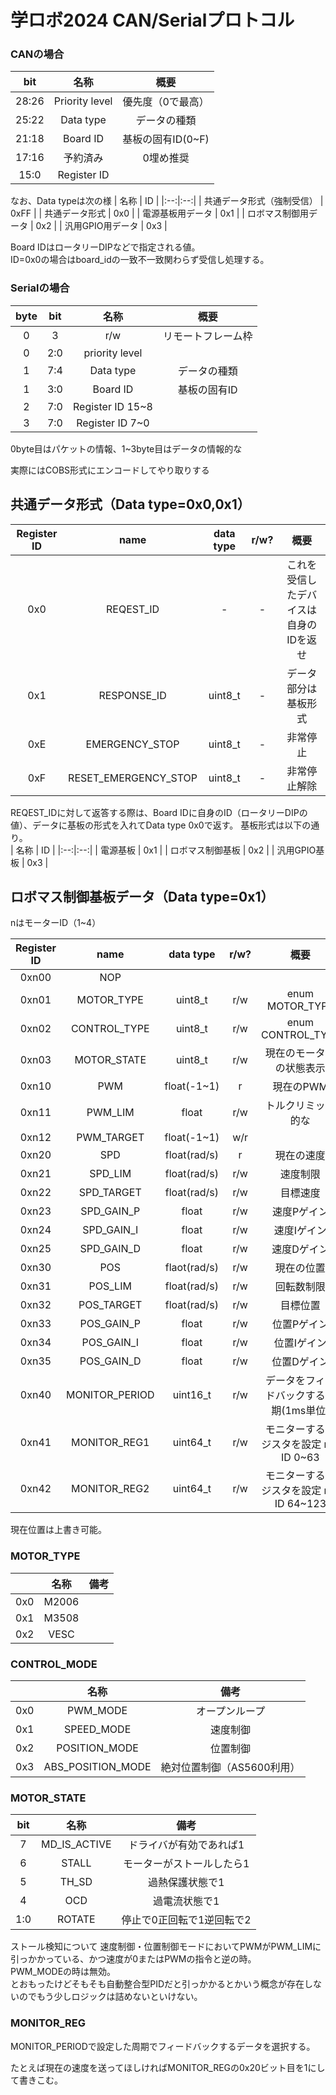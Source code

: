 # 学ロボ2024 CAN/Serialプロトコル  

### CANの場合  

| bit | 名称 | 概要 |
|:--:|:--:|:--:|
|28:26|Priority level|優先度（0で最高）|
|25:22|Data type|データの種類|
|21:18|Board ID|基板の固有ID(0~F)|
|17:16|予約済み|0埋め推奨|
|15:0|Register ID||

なお、Data typeは次の様
| 名称 | ID |
|:--:|:--:|
| 共通データ形式（強制受信） | 0xFF |
| 共通データ形式 | 0x0 |
| 電源基板用データ | 0x1 |
| ロボマス制御用データ | 0x2 |
| 汎用GPIO用データ | 0x3 |

Board IDはロータリーDIPなどで指定される値。  
ID=0x0の場合はboard_idの一致不一致関わらず受信し処理する。

### Serialの場合  

|byte| bit | 名称 | 概要 |
|:--:|:--:|:--:|:--:|
|0|3|r/w|リモートフレーム枠|
|0|2:0|priority level||
|1|7:4|Data type|データの種類|
|1|3:0|Board ID|基板の固有ID|
|2|7:0|Register ID 15~8||
|3|7:0|Register ID 7~0||

0byte目はパケットの情報、1~3byte目はデータの情報的な

実際にはCOBS形式にエンコードしてやり取りする

## 共通データ形式（Data type=0x0,0x1）  

|Register ID |name|data type|r/w?|概要|
|:--:|:--:|:--:|:--:|:--:|
|0x0|REQEST_ID|-|-|これを受信したデバイスは自身のIDを返せ|
|0x1|RESPONSE_ID|uint8_t|-|データ部分は基板形式|
|0xE|EMERGENCY_STOP|uint8_t|-|非常停止|
|0xF|RESET_EMERGENCY_STOP|uint8_t|-|非常停止解除|

REQEST_IDに対して返答する際は、Board IDに自身のID（ロータリーDIPの値）、データに基板の形式を入れてData type 0x0で返す。
基板形式は以下の通り。  
| 名称 | ID |
|:--:|:--:|
| 電源基板 | 0x1 |
| ロボマス制御基板 | 0x2 |
| 汎用GPIO基板 | 0x3 |

## ロボマス制御基板データ（Data type=0x1）  

nはモーターID（1~4）  

|Register ID |name|data type|r/w?|概要|
|:--:|:--:|:--:|:--:|:--:|
|0xn00|NOP|||
|0xn01|MOTOR_TYPE|uint8_t|r/w|enum MOTOR_TYPE|
|0xn02|CONTROL_TYPE|uint8_t|r/w|enum CONTROL_TYPE|
|0xn03|MOTOR_STATE|uint8_t|r/w|現在のモーターの状態表示|
|0xn10|PWM|float(-1~1)|r|現在のPWM|
|0xn11|PWM_LIM|float|r/w|トルクリミッタ的な|
|0xn12|PWM_TARGET|float(-1~1)|w/r|
|0xn20|SPD|float(rad/s)|r|現在の速度|
|0xn21|SPD_LIM|float(rad/s)|r/w|速度制限|
|0xn22|SPD_TARGET|float(rad/s)|r/w|目標速度|
|0xn23|SPD_GAIN_P|float|r/w|速度Pゲイン|
|0xn24|SPD_GAIN_I|float|r/w|速度Iゲイン|
|0xn25|SPD_GAIN_D|float|r/w|速度Dゲイン|
|0xn30|POS|flaot(rad/s)|r/w|現在の位置|
|0xn31|POS_LIM|float(rad/s)|r/w|回転数制限|
|0xn32|POS_TARGET|float(rad/s)|r/w|目標位置|
|0xn33|POS_GAIN_P|float|r/w|位置Pゲイン|
|0xn34|POS_GAIN_I|float|r/w|位置Iゲイン|
|0xn35|POS_GAIN_D|float|r/w|位置Dゲイン|
|0xn40|MONITOR_PERIOD|uint16_t|r/w|データをフィードバックする周期(1ms単位)|
|0xn41|MONITOR_REG1|uint64_t|r/w|モニターするレジスタを設定 reg ID 0~63|
|0xn42|MONITOR_REG2|uint64_t|r/w|モニターするレジスタを設定 reg ID 64~123|

現在位置は上書き可能。  

### MOTOR_TYPE

||名称|備考|
|:--:|:--:|:--:|
|0x0|M2006||
|0x1|M3508||
|0x2|VESC||

### CONTROL_MODE

||名称|備考|
|:--:|:--:|:--:|
|0x0|PWM_MODE|オープンループ|
|0x1|SPEED_MODE|速度制御|
|0x2|POSITION_MODE|位置制御|
|0x3|ABS_POSITION_MODE|絶対位置制御（AS5600利用）|

### MOTOR_STATE

|bit|名称|備考|
|:--:|:--:|:--:|
|7|MD_IS_ACTIVE|ドライバが有効であれば1|
|6|STALL|モーターがストールしたら1|
|5|TH_SD|過熱保護状態で1|
|4|OCD|過電流状態で1|
|1:0|ROTATE|停止で0正回転で1逆回転で2|


ストール検知について
速度制御・位置制御モードにおいてPWMがPWM_LIMに引っかかっている、かつ速度が0またはPWMの指令と逆の時。  
PWM_MODEの時は無効。  
とおもったけどそもそも自動整合型PIDだと引っかかるとかいう概念が存在しないのでもう少しロジックは詰めないといけない。  

### MONITOR_REG

MONITOR_PERIODで設定した周期でフィードバックするデータを選択する。  

たとえば現在の速度を送ってほしければMONITOR_REGの0x20ビット目を1にして書きこむ。  
